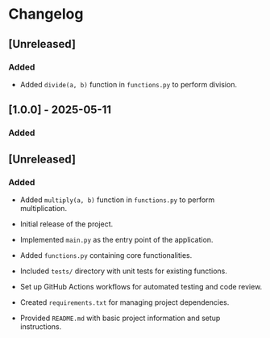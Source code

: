 # Changelog

## [Unreleased]

### Added

- Added `divide(a, b)` function in `functions.py` to perform division.

## [1.0.0] - 2025-05-11

### Added

## [Unreleased]

### Added

- Added `multiply(a, b)` function in `functions.py` to perform multiplication.


- Initial release of the project.
- Implemented `main.py` as the entry point of the application.
- Added `functions.py` containing core functionalities.
- Included `tests/` directory with unit tests for existing functions.
- Set up GitHub Actions workflows for automated testing and code review.
- Created `requirements.txt` for managing project dependencies.
- Provided `README.md` with basic project information and setup instructions.
